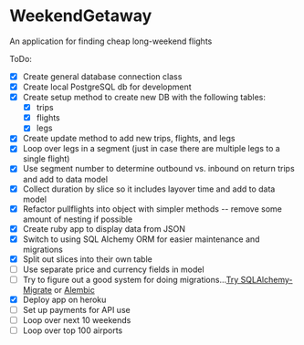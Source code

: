 # WeekendGetaway
An application for finding cheap long-weekend flights

ToDo:
* [x] Create general database connection class
*   [x] Create local PostgreSQL db for development
* [x] Create setup method to create new DB with the following tables:
  * [x] trips
  * [x] flights
  * [x] legs
* [x] Create update method to add new trips, flights, and legs
* [x] Loop over legs in a segment (just in case there are multiple legs to a single flight)
* [x] Use segment number to determine outbound vs. inbound on return trips and add to data model
* [x] Collect duration by slice so it includes layover time and add to data model
* [x] Refactor pullflights into object with simpler methods -- remove some amount of nesting if possible
* [x] Create ruby app to display data from JSON
* [x] Switch to using SQL Alchemy ORM for easier maintenance and migrations
* [x] Split out slices into their own table
* [ ] Use separate price and currency fields in model
* [ ] Try to figure out  a good system for doing migrations...[Try SQLAlchemy-Migrate](http://www.karoltomala.com/blog/?p=633) or [Alembic](http://alembic.readthedocs.org/en/latest/tutorial.html)
* [x] Deploy app on heroku
* [ ] Set up payments for API use
* [ ] Loop over next 10 weekends
* [ ] Loop over top 100 airports
